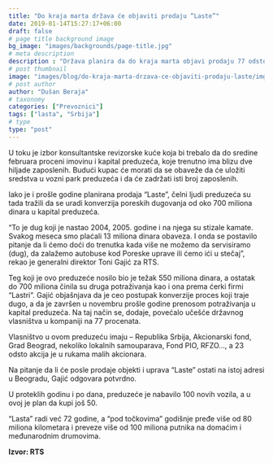 ```yaml
---
title: "Do kraja marta država će objaviti prodaju “Laste”"
date: 2019-01-14T15:27:17+06:00
draft: false
# page title background image
bg_image: "images/backgrounds/page-title.jpg"
# meta description
description : "Država planira da do kraja marta objavi prodaju 77 odsto udela u najstarijem transportnom preduzeću u Srbiji – kompaniji “Lasta”."
# post thumbnail
image: "images/blog/do-kraja-marta-drzava-ce-objaviti-prodaju-laste/img1.jpg"
# post author
author: "Dušan Beraja"
# taxonomy
categories: ["Prevoznici"]
tags: ["lasta", "Srbija"]
# type
type: "post"
---
```


U toku je izbor konsultantske revizorske kuće koja bi trebalo da do sredine februara proceni imovinu i kapital preduzeća, koje trenutno ima blizu dve hiljade zaposlenih. Budući kupac će morati da se obaveže da će uložiti sredstva u vozni park preduzeća i da će zadržati isti broj zaposlenih.

Iako je i prošle godine planirana prodaja “Laste”, čelni ljudi preduzeća su tada tražili da se uradi konverzija poreskih dugovanja od oko 700 miliona dinara u kapital preduzeća.

“To je dug koji je nastao 2004, 2005. godine i na njega su stizale kamate. Svakog meseca smo plaćali 13 miliona dinara obaveza. I onda se postavilo pitanje da li ćemo doći do trenutka kada više ne možemo da servisiramo (dug), da zalažemo autobuse kod Poreske uprave ili ćemo ići u stečaj”, rekao je generalni direktor Toni Gajić za RTS.

Teg koji je ovo preduzeće nosilo bio je težak 550 miliona dinara, a ostatak do 700 miliona činila su druga potraživanja kao i ona prema ćerki firmi “Lastri”. Gajić objašnjava da je ceo postupak konverzije proces koji traje dugo, a da je završen u novembru prošle godine prenosom potraživanja u kapital preduzeća. Na taj način se, dodaje, povećalo učešće državnog vlasništva u kompaniji na 77 procenata.

Vlasništvo u ovom preduzeću imaju – Republika Srbija, Akcionarski fond, Grad Beograd, nekoliko lokalnih samouparava, Fond PIO, RFZO…, a 23 odsto akcija je u rukama malih akcionara.

Na pitanje da li će posle prodaje objekti i uprava “Laste” ostati na istoj adresi u Beogradu, Gajić odgovara potvrdno.

U proteklih godinu i po dana, preduzeće je nabavilo 100 novih vozila, a u ovoj je plan da kupi još 50.

“Lasta” radi već 72 godine, a “pod točkovima” godišnje pređe više od 80 miliona kilometara i preveze više od 100 miliona putnika na domaćim i međunarodnim drumovima.

**Izvor: RTS**